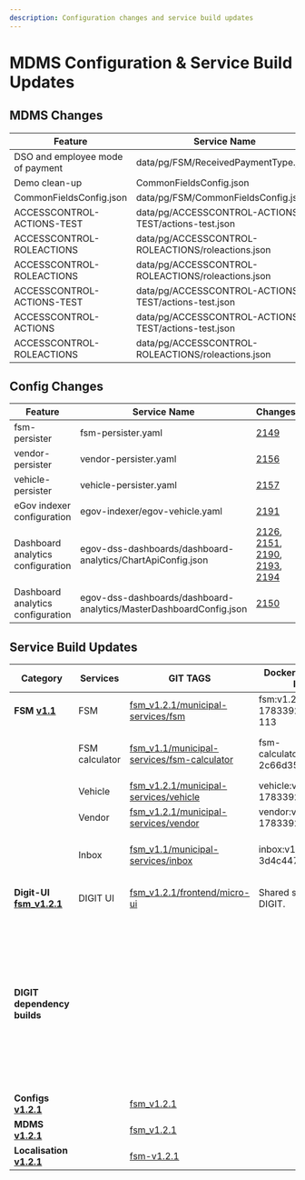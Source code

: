 ```yaml
---
description: Configuration changes and service build updates
---
```


# MDMS Configuration & Service Build Updates

## MDMS Changes

| Feature                          | Service Name                                         | Changes                                                                                                                                                                                                        | Description                      |
| -------------------------------- | ---------------------------------------------------- | -------------------------------------------------------------------------------------------------------------------------------------------------------------------------------------------------------------- | -------------------------------- |
| DSO and employee mode of payment | data/pg/FSM/ReceivedPaymentType.json                 | [2608](https://github.com/egovernments/egov-mdms-data/commit/4c028a70ccb715df9574d86dc99d11d93057d30e), [2609](https://github.com/egovernments/egov-mdms-data/commit/5a190371c2305131eac40b87b41c7b3f0eef092c) | DSO and employee mode of Payment |
| Demo clean-up                    | CommonFieldsConfig.json                              | [2611](https://github.com/egovernments/egov-mdms-data/pull/2611)                                                                                                                                               | Demo clean-up                    |
| CommonFieldsConfig.json          | data/pg/FSM/CommonFieldsConfig.json                  | [2611](https://github.com/egovernments/egov-mdms-data/commit/4fac292e055665e5fbe4bfeaa7991c574a2289dc)                                                                                                         | CommonFieldsConfig.json          |
| ACCESSCONTROL-ACTIONS-TEST       | data/pg/ACCESSCONTROL-ACTIONS-TEST/actions-test.json | [2636](https://github.com/egovernments/egov-mdms-data/commit/3979963cd0281245c69f015da233a5501fb5f99f)                                                                                                         | actions-test.json                |
| ACCESSCONTROL-ROLEACTIONS        | data/pg/ACCESSCONTROL-ROLEACTIONS/roleactions.json   | [2638](https://github.com/egovernments/egov-mdms-data/commit/4d58943d8ab04aa5d8816821406b6e40017ec722)                                                                                                         | roleactions.json                 |
| ACCESSCONTROL-ROLEACTIONS        | data/pg/ACCESSCONTROL-ROLEACTIONS/roleactions.json   | [2640](https://github.com/egovernments/egov-mdms-data/commit/1b5962693ac70b7ac56fd312f4b2febab00f9c93)                                                                                                         | roleactions.json                 |
| ACCESSCONTROL-ACTIONS-TEST       | data/pg/ACCESSCONTROL-ACTIONS-TEST/actions-test.json | [2639](https://github.com/egovernments/egov-mdms-data/commit/50b83c118d57f49920c51216a2f6596d81d6ed79)                                                                                                         | actions-test.json                |
| ACCESSCONTROL-ACTIONS            | data/pg/ACCESSCONTROL-ACTIONS-TEST/actions-test.json | [2643](https://github.com/egovernments/egov-mdms-data/commit/0140a43e110d9677ac69de11d1c1fd1344aa12cd)                                                                                                         | actions-test.json                |
| ACCESSCONTROL-ROLEACTIONS        | data/pg/ACCESSCONTROL-ROLEACTIONS/roleactions.json   | [2644](https://github.com/egovernments/egov-mdms-data/commit/9f9b1340b42f25bca44fdcfa474a3413cc21ec03)                                                                                                         | roleactions.json                 |

## Config Changes

| Feature                           | Service Name                                                       | Changes                                                                                                                                                                                                                                                                                                                                                                                                                                                                                             | Description                                      |
| --------------------------------- | ------------------------------------------------------------------ | --------------------------------------------------------------------------------------------------------------------------------------------------------------------------------------------------------------------------------------------------------------------------------------------------------------------------------------------------------------------------------------------------------------------------------------------------------------------------------------------------- | ------------------------------------------------ |
| fsm-persister                     | fsm-persister.yaml                                                 | [2149](https://github.com/egovernments/configs/commit/634a4fdd842ec69bdf735e8c985e36499661512f)                                                                                                                                                                                                                                                                                                                                                                                                     | Pictures uploaded by DSO should be viewed by ULB |
| vendor-persister                  | vendor-persister.yaml                                              | [2156](https://github.com/egovernments/configs/commit/95dd26f926ec44d07448926ee4b6b7e031847a57)                                                                                                                                                                                                                                                                                                                                                                                                     | vendor-persister                                 |
| vehicle-persister                 | vehicle-persister.yaml                                             | [2157](https://github.com/egovernments/configs/commit/2e536376408a0f09a2afe03c478201f5d81edfe4)                                                                                                                                                                                                                                                                                                                                                                                                     | vehicle-persister                                |
| eGov indexer configuration        | egov-indexer/egov-vehicle.yaml                                     | [2191](https://github.com/egovernments/configs/commit/3d9faae0f42550a4e15dcad69630846ba0482de8)                                                                                                                                                                                                                                                                                                                                                                                                     | egov-indexer/egov-vehicle.yaml                   |
| Dashboard analytics configuration | egov-dss-dashboards/dashboard-analytics/ChartApiConfig.json        | [2126](https://github.com/egovernments/configs/commit/2ae2feecd343d17b908820b86664cee38293a719), [2151](https://github.com/egovernments/configs/commit/18e547df409b625b0934e4dc7251590c5f834f83), [2190](https://github.com/egovernments/configs/commit/f05d41d983a9ec5381183d3f26497dc2295ad169), [2193](https://github.com/egovernments/configs/commit/47c3592252b4236b9a785adf6dd7d0b4dd66e482), [2194](https://github.com/egovernments/configs/commit/5b716c195766a573fb542e41d3ca94b54b6aa248) | ChartApiConfig.json                              |
| Dashboard analytics configuration | egov-dss-dashboards/dashboard-analytics/MasterDashboardConfig.json | [2150](https://github.com/egovernments/configs/commit/c1c4b2ed5e5eb1b153c2648c3307f006566a5a6b)                                                                                                                                                                                                                                                                                                                                                                                                     | MasterDashboardConfig.json                       |

## Service Build Updates

| Category                                                                                                                                                 | Services       | GIT TAGS                                                                                                                                  | Docker Artifact ID                 | Remarks                                                                                                                                                                                                                     |
| -------------------------------------------------------------------------------------------------------------------------------------------------------- | -------------- | ----------------------------------------------------------------------------------------------------------------------------------------- | ---------------------------------- | --------------------------------------------------------------------------------------------------------------------------------------------------------------------------------------------------------------------------- |
| **FSM** [**v1.1**](https://github.com/egovernments/DIGIT-OSS/releases/tag/fsm\_v1.1)                                                                     | FSM            | [fsm\_v1.2.1/municipal-services/fsm](https://github.com/egovernments/DIGIT-OSS/tree/fsm\_v1.2.1/municipal-services/fsm)                   | fsm:v1.2.0-1783392e14-113          |                                                                                                                                                                                                                             |
|                                                                                                                                                          | FSM calculator | [fsm\_v1.1/municipal-services/fsm-calculator](https://github.com/egovernments/DIGIT-OSS/tree/fsm\_v1.1/municipal-services/fsm-calculator) | fsm-calculator:v1.1.0-2c66d3550a-2 | No changes in this release.                                                                                                                                                                                                 |
|                                                                                                                                                          | Vehicle        | [fsm\_v1.2.1/municipal-services/vehicle](https://github.com/egovernments/DIGIT-OSS/tree/fsm\_v1.2.1/municipal-services/vehicle)           | vehicle:v1.2.0-1783392e14-65       |                                                                                                                                                                                                                             |
|                                                                                                                                                          | Vendor         | [fsm\_v1.2.1/municipal-services/vendor](https://github.com/egovernments/DIGIT-OSS/tree/fsm\_v1.2.1/municipal-services/vendor)             | vendor:v1.2.0-1783392e14-61        |                                                                                                                                                                                                                             |
|                                                                                                                                                          | Inbox          | [fsm\_v1.1/municipal-services/inbox](https://github.com/egovernments/DIGIT-OSS/tree/fsm\_v1.1/municipal-services/inbox)                   | inbox:v1.1.1-3d4c447770-60         | No changes in this release.                                                                                                                                                                                                 |
| **Digit-UI** [**fsm\_v1.2.1**](https://github.com/egovernments/DIGIT-OSS/tree/fsm\_v1.2.1/frontend/micro-ui)                                             | DIGIT UI       | [fsm\_v1.2.1/frontend/micro-ui](https://github.com/egovernments/DIGIT-OSS/tree/fsm\_v1.2.1/frontend/micro-ui)                             | Shared service in DIGIT.           | Shared service in DIGIT.                                                                                                                                                                                                    |
| **DIGIT dependency builds**                                                                                                                              |                |                                                                                                                                           |                                    | The FSM release is bundled with the DIGIT 2.7 release. The release builds for the DIGIT 2.7 release can be accessed [here](https://digit-discuss.atlassian.net/wiki/spaces/DD/pages/2088665089/Service+Build+Updates+2.7).  |
| **Configs** [**v1.2.1**](https://github.com/https://github.com/egovernments/configs/releases/tag/fsm\_v1.2.1egovernments/configs/releases/tag/fsm\_v1.1) |                | [fsm\_v1.2.1](https://github.com/egovernments/configs/releases/tag/fsm\_v1.2.1)                                                           |                                    |                                                                                                                                                                                                                             |
|  **MDMS** [**v1.2.1**](https://github.com/egovernments/egov-mdms-data/releases/tag/fsm\_v1.2.1)                                                          |                | [fsm\_v1.2.1](https://github.com/egovernments/egov-mdms-data/releases/tag/fsm\_v1.2.1)                                                    |                                    |                                                                                                                                                                                                                             |
|  **Localisation** [**v1.2.1**](https://github.com/egovernments/releasekit/releases/tag/fsm\_v1.2.1)                                                      |                | [fsm-v1.2.1](https://github.com/egovernments/releasekit/releases/tag/fsm\_v1.2.1)                                                         |                                    |                                                                                                                                                                                                                             |
